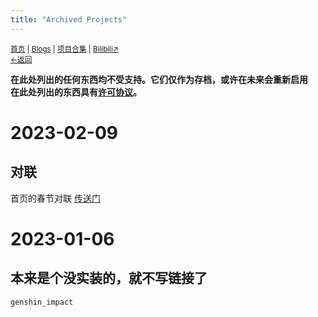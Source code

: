 ```yaml
---
title: "Archived Projects"
---
```

<small><a href="/">首页</a> | <a href="/blogs">Blogs</a> | <a href="/Project">项目合集</a> | <a href="https://space.bilibili.com/1987247870">Bilibili↗</a><br><a href="../">←返回</a></small><br>

**在此处列出的任何东西均不受支持。它们仅作为存档，或许在未来会重新启用**<br>
**在此处列出的东西具有[许可协议](http://rs.kdxiaoyi.top/licen.htm)。**

# 2023-02-09
## 对联
首页的春节对联 [传送门](./chinese_duilian/)
# 2023-01-06
## 本来是个没实装的，就不写链接了
`genshin_impact`